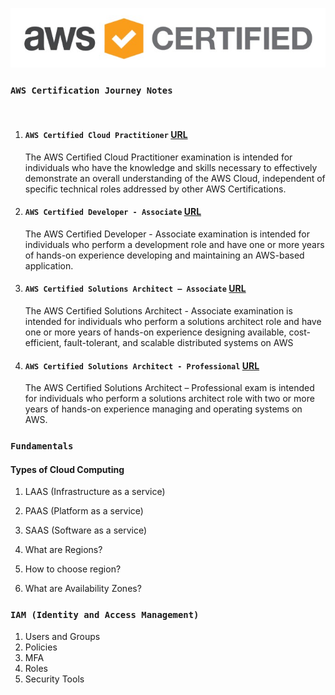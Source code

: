 <p align="center">
    <img src="/assets/aws-logo.jpg" alt="AWS Certification">
</p>

### `AWS Certification Journey Notes`

</br>

1. #### `AWS Certified Cloud Practitioner` [URL](https://aws.amazon.com/certification/certified-cloud-practitioner/?ch=cta&cta=header&p=2)
    The AWS Certified Cloud Practitioner examination is intended for individuals who have the knowledge and skills necessary to effectively demonstrate an overall understanding of the AWS Cloud, independent of specific technical roles addressed by other AWS Certifications.

2. #### `AWS Certified Developer - Associate` [URL](https://aws.amazon.com/certification/certified-developer-associate/?ch=sec&sec=rmg&d=1&refid=ps_a134p000003yhlxaaq&trkcampaign=acq_paid_search_brand)
    The AWS Certified Developer - Associate examination is intended for individuals who perform a development role and have one or more years of hands-on experience developing and maintaining an AWS-based application.

3. #### `AWS Certified Solutions Architect – Associate` [URL](https://aws.amazon.com/certification/certified-solutions-architect-associate/?ch=sec&sec=rmg&d=1)
    The AWS Certified Solutions Architect - Associate examination is intended for individuals who perform a solutions architect role and have one or more years of hands-on experience designing available, cost-efficient, fault-tolerant, and scalable distributed systems on AWS

4. #### `AWS Certified Solutions Architect - Professional` [URL](https://aws.amazon.com/certification/certified-solutions-architect-professional/?ch=sec&sec=rmg&d=1)
    The AWS Certified Solutions Architect – Professional exam is intended for individuals who perform a solutions architect role with two or more years of hands-on experience managing and operating systems on AWS.



### `Fundamentals`

#### Types of Cloud Computing
1. LAAS (Infrastructure as a service)
2. PAAS (Platform as a service)
3. SAAS (Software as a service)

1. What are Regions?
2. How to choose region?
3. What are Availability Zones?

### `IAM (Identity and Access Management)`
1. Users and Groups
2. Policies
3. MFA
4. Roles 
5. Security Tools

